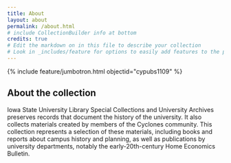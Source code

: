 ```yaml
---
title: About
layout: about
permalink: /about.html
# include CollectionBuilder info at bottom
credits: true
# Edit the markdown on in this file to describe your collection
# Look in _includes/feature for options to easily add features to the page
---
```


{% include feature/jumbotron.html objectid="cypubs1109" %} 

## About the collection

Iowa State University Library Special Collections and University Archives preserves records that document the history of the university. It also collects materials created by members of the Cyclones community. This collection represents a selection of these materials, including books and reports about campus history and planning, as well as publications by university departments, notably the early-20th-century Home Economics Bulletin.
